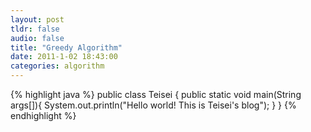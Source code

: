 ```yaml
---
layout: post
tldr: false
audio: false
title: "Greedy Algorithm"
date: 2011-1-02 18:43:00
categories: algorithm
---
```





{% highlight java %}
public class Teisei {
    public static void main(String args[]){
        System.out.println("Hello world! This is Teisei's blog");
    }
}
{% endhighlight %}